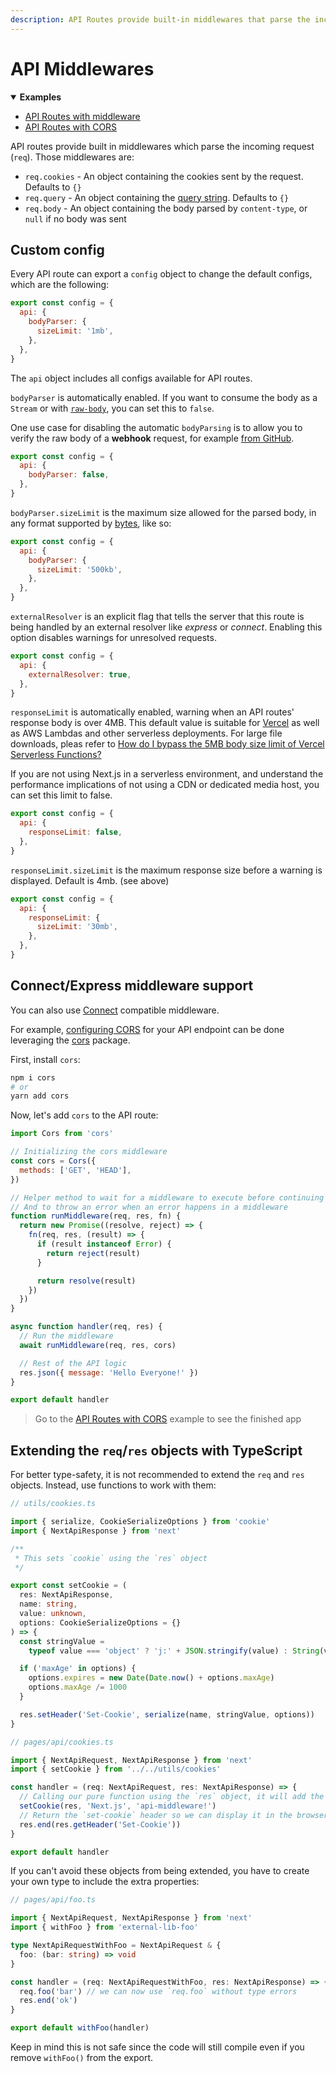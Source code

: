```yaml
---
description: API Routes provide built-in middlewares that parse the incoming request. Learn more about them here.
---
```


# API Middlewares

<details open>
  <summary><b>Examples</b></summary>
  <ul>
    <li><a href="https://github.com/vercel/next.js/tree/canary/examples/api-routes-middleware">API Routes with middleware</a></li>
    <li><a href="https://github.com/vercel/next.js/tree/canary/examples/api-routes-cors">API Routes with CORS</a></li>
  </ul>
</details>

API routes provide built in middlewares which parse the incoming request (`req`). Those middlewares are:

- `req.cookies` - An object containing the cookies sent by the request. Defaults to `{}`
- `req.query` - An object containing the [query string](https://en.wikipedia.org/wiki/Query_string). Defaults to `{}`
- `req.body` - An object containing the body parsed by `content-type`, or `null` if no body was sent

## Custom config

Every API route can export a `config` object to change the default configs, which are the following:

```js
export const config = {
  api: {
    bodyParser: {
      sizeLimit: '1mb',
    },
  },
}
```

The `api` object includes all configs available for API routes.

`bodyParser` is automatically enabled. If you want to consume the body as a `Stream` or with [`raw-body`](https://www.npmjs.com/package/raw-body), you can set this to `false`.

One use case for disabling the automatic `bodyParsing` is to allow you to verify the raw body of a **webhook** request, for example [from GitHub](https://docs.github.com/en/developers/webhooks-and-events/webhooks/securing-your-webhooks#validating-payloads-from-github).

```js
export const config = {
  api: {
    bodyParser: false,
  },
}
```

`bodyParser.sizeLimit` is the maximum size allowed for the parsed body, in any format supported by [bytes](https://github.com/visionmedia/bytes.js), like so:

```js
export const config = {
  api: {
    bodyParser: {
      sizeLimit: '500kb',
    },
  },
}
```

`externalResolver` is an explicit flag that tells the server that this route is being handled by an external resolver like _express_ or _connect_. Enabling this option disables warnings for unresolved requests.

```js
export const config = {
  api: {
    externalResolver: true,
  },
}
```

`responseLimit` is automatically enabled, warning when an API routes' response body is over 4MB. This default value is suitable for
[Vercel](https://vercel.com/docs/concepts/limits/overview#serverless-function-payload-size-limit) as well as AWS Lambdas and other serverless deployments.
For large file downloads, pleas refer to [How do I bypass the 5MB body size limit of Vercel Serverless Functions?](https://vercel.com/support/articles/how-to-bypass-vercel-5mb-body-size-limit-serverless-functions)

<!-- limit was changed to 4mb https://github.com/vercel/next.js/pull/26887 but linked article still says 5mb -->

If you are not using Next.js in a serverless environment, and understand the performance implications of not using a CDN or dedicated media host, you can set this limit to false.

```js
export const config = {
  api: {
    responseLimit: false,
  },
}
```

`responseLimit.sizeLimit` is the maximum response size before a warning is displayed. Default is 4mb. (see above)

```js
export const config = {
  api: {
    responseLimit: {
      sizeLimit: '30mb',
    },
  },
}
```

## Connect/Express middleware support

You can also use [Connect](https://github.com/senchalabs/connect) compatible middleware.

For example, [configuring CORS](https://developer.mozilla.org/en-US/docs/Web/HTTP/CORS) for your API endpoint can be done leveraging the [cors](https://www.npmjs.com/package/cors) package.

First, install `cors`:

```bash
npm i cors
# or
yarn add cors
```

Now, let's add `cors` to the API route:

```js
import Cors from 'cors'

// Initializing the cors middleware
const cors = Cors({
  methods: ['GET', 'HEAD'],
})

// Helper method to wait for a middleware to execute before continuing
// And to throw an error when an error happens in a middleware
function runMiddleware(req, res, fn) {
  return new Promise((resolve, reject) => {
    fn(req, res, (result) => {
      if (result instanceof Error) {
        return reject(result)
      }

      return resolve(result)
    })
  })
}

async function handler(req, res) {
  // Run the middleware
  await runMiddleware(req, res, cors)

  // Rest of the API logic
  res.json({ message: 'Hello Everyone!' })
}

export default handler
```

> Go to the [API Routes with CORS](https://github.com/vercel/next.js/tree/canary/examples/api-routes-cors) example to see the finished app

## Extending the `req`/`res` objects with TypeScript

For better type-safety, it is not recommended to extend the `req` and `res` objects. Instead, use functions to work with them:

```ts
// utils/cookies.ts

import { serialize, CookieSerializeOptions } from 'cookie'
import { NextApiResponse } from 'next'

/**
 * This sets `cookie` using the `res` object
 */

export const setCookie = (
  res: NextApiResponse,
  name: string,
  value: unknown,
  options: CookieSerializeOptions = {}
) => {
  const stringValue =
    typeof value === 'object' ? 'j:' + JSON.stringify(value) : String(value)

  if ('maxAge' in options) {
    options.expires = new Date(Date.now() + options.maxAge)
    options.maxAge /= 1000
  }

  res.setHeader('Set-Cookie', serialize(name, stringValue, options))
}

// pages/api/cookies.ts

import { NextApiRequest, NextApiResponse } from 'next'
import { setCookie } from '../../utils/cookies'

const handler = (req: NextApiRequest, res: NextApiResponse) => {
  // Calling our pure function using the `res` object, it will add the `set-cookie` header
  setCookie(res, 'Next.js', 'api-middleware!')
  // Return the `set-cookie` header so we can display it in the browser and show that it works!
  res.end(res.getHeader('Set-Cookie'))
}

export default handler
```

If you can't avoid these objects from being extended, you have to create your own type to include the extra properties:

```ts
// pages/api/foo.ts

import { NextApiRequest, NextApiResponse } from 'next'
import { withFoo } from 'external-lib-foo'

type NextApiRequestWithFoo = NextApiRequest & {
  foo: (bar: string) => void
}

const handler = (req: NextApiRequestWithFoo, res: NextApiResponse) => {
  req.foo('bar') // we can now use `req.foo` without type errors
  res.end('ok')
}

export default withFoo(handler)
```

Keep in mind this is not safe since the code will still compile even if you remove `withFoo()` from the export.
